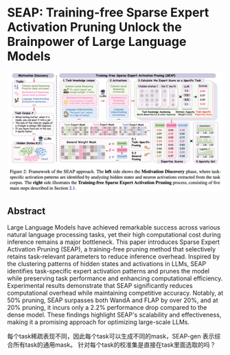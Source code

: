 # SEAP: Training-free Sparse Expert Activation Pruning Unlock the Brainpower of Large Language Models

<p align="center">
<img src="fig2.png" width="600" title="blank">
</p>

## Abstract

Large Language Models have achieved remarkable success across various natural
language processing tasks, yet their high computational cost during inference
remains a major bottleneck. This paper introduces Sparse Expert Activation
Pruning (SEAP), a training-free pruning method that selectively retains
task-relevant parameters to reduce inference overhead. Inspired by the
clustering patterns of hidden states and activations in LLMs, SEAP identifies
task-specific expert activation patterns and prunes the model while preserving
task performance and enhancing computational efficiency. Experimental results
demonstrate that SEAP significantly reduces computational overhead while
maintaining competitive accuracy. Notably, at 50% pruning, SEAP surpasses both
WandA and FLAP by over 20%, and at 20% pruning, it incurs only a 2.2%
performance drop compared to the dense model. These findings highlight SEAP's
scalability and effectiveness, making it a promising approach for optimizing
large-scale LLMs.

每个task稀疏表现不同，因此每个task可以生成不同的mask，SEAP-gen 表示综合所有task的通用mask。
针对每个task的校准集是直接在task里面选取的吗？

